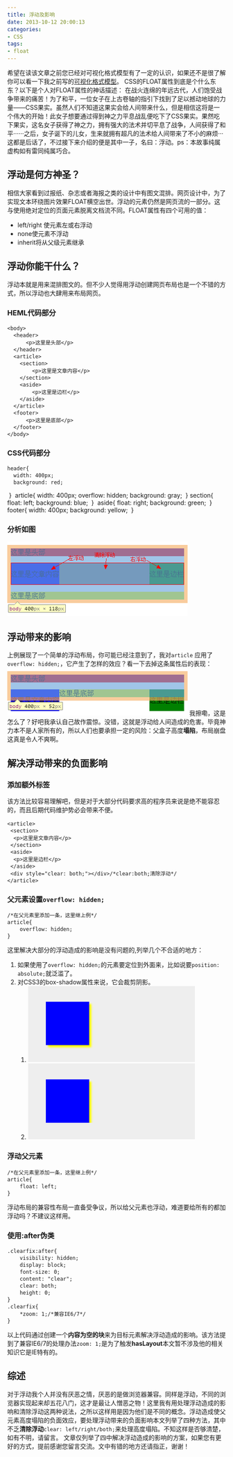 ```yaml
---
title: 浮动及影响
date: 2013-10-12 20:00:13
categories:
- CSS
tags:
- float
---
```


希望在读该文章之前您已经对可视化格式模型有了一定的认识，如果还不是很了解你可以看一下我之前写的[可视化格式模型](http://kai-lee.com/2013/09/27/visual-format-model/)。
CSS的FLOAT属性到底是个什么东东？以下是个人对FLOAT属性的神话描述：
在战火连绵的年远古代，人们饱受战争带来的痛苦！为了和平，一位女子在上古卷轴的指引下找到了足以撼动地球的力量——CSS果实。虽然人们不知道这果实会给人间带来什么，但是相信这将是一个伟大的开始！此女子想要通过得到神之力平息战乱便吃下了CSS果实。果然吃下果实，这名女子获得了神之力，拥有强大的法术并切平息了战争，人间获得了和平······之后，女子诞下的儿女，生来就拥有超凡的法术给人间带来了不小的麻烦···这都是后话了，不过接下来介绍的便是其中一子，名曰：浮动。ps：本故事纯属虚构如有雷同纯属巧合。

<!--more-->

## 浮动是何方神圣？
相信大家看到过报纸、杂志或者海报之类的设计中有图文混排。网页设计中，为了实现文本环绕图片效果FLOAT横空出世。浮动的元素仍然是网页流的一部分。这与使用绝对定位的页面元素脱离文档流不同。FLOAT属性有四个可用的值：
- left/right 使元素左或右浮动
- none使元素不浮动
- inherit将从父级元素继承

## 浮动你能干什么？
浮动本就是用来混排图文的。但不少人觉得用浮动创建网页布局也是一个不错的方式，所以浮动也大肆用来布局网页。
### HEML代码部分

    <body>
   	  <header>
   	 	  <p>这里是头部</p>
   	  </header>
   	  <article>
   		<section>
   			<p>这里是文章内容</p>
   		</section>
   		<aside>
   			<p>这里是边栏</p>
   		</aside>
   	  </article>
   	  <footer>
   		  <p>这里是底部</p>
   	  </footer>
    </body> 

### CSS代码部分

    header{
   	  width: 400px;
   	  background: red;
​    }
​    article{
   	  width: 400px;
   	  overflow: hidden;
   	  background: gray;
​    }
​    section{
   	  float: left;
   	  background: blue;
​    }
​    aside{
   	  float: right;
   	  background: green;
​    }
​    footer{
   	  width: 400px;
   	  background: yellow;
​    }

### 分析如图
![](../../assets/fudongbuju.png)

## 浮动带来的影响
上例展现了一个简单的浮动布局，你可能已经注意到了，我对`article`
应用了`overflow: hidden;`，它产生了怎样的效应？看一下去掉这条属性后的表现：
![](../../assets/fudongtx.png)
我擦嘞，这是怎么了？好吧我承认自己故作震惊。没错，这就是浮动给人间造成的危害。毕竟神力本不是人家所有的，所以人们也要承担一定的风险：父盒子高度**塌陷**，布局崩盘这真是令人不爽啊。

## 解决浮动带来的负面影响
### 添加额外标签
该方法比较容易理解吧，但是对于大部分代码要求高的程序员来说是绝不能容忍的，而且后期代码维护势必会带来不便。

    <article>
     <section>
      <p>这里是文章内容</p>
     </section>
     <aside>
      <p>这里是边栏</p>
     </aside>
     <div style="clear: both;"></div>/*clear:both;清除浮动*/
    </article>

### 父元素设置`overflow: hidden;`

    /*在父元素里添加一条，这里继上例*/
    article{
        overflow: hidden;
    }

这里解决大部分的浮动造成的影响是没有问题的,列举几个不合适的地方：
1. 如果使用了`overflow: hidden;`的元素要定位到外面来，比如说要`position: absolute;`就泛滥了。
2. 对CSS3的box-shadow属性来说，它会裁剪阴影。 
    1. ![](../../assets/ovh1.png)
    2. ![](../../assets/ovh2.png)  

### 浮动父元素      

    /*在父元素里添加一条，这里继上例*/
    article{
        float: left;
    }

浮动布局的兼容性布局一直备受争议，所以给父元素也浮动，难道要给所有的都加浮动吗？不建议这样用。    

### 使用:after伪类

    .clearfix:after{
        visibility: hidden;
        display: block;
        font-size: 0;
        content: "clear";
        clear: both;
        height: 0;
    }
    .clearfix{
        *zoom: 1;/*兼容IE6/7*/
    }

以上代码通过创建一个**内容为空的块**来为目标元素解决浮动造成的影响。该方法提到了兼容IE6/7的处理办法`zoom: 1;`是为了触发**hasLayout**本文暂不涉及他的相关知识它是IE特有的。    

## 综述
对于浮动我个人并没有厌恶之情，厌恶的是做浏览器兼容。同样是浮动，不同的浏览器实现起来却五花八门，这才是最让人憎恶之物！这里我有用处理浮动造成的影响和清除浮动这两种说法，之所以这样用是因为他们是不同的概念。浮动造成使父元素高度塌陷的负面效应，要处理浮动带来的负面影响本文列举了四种方法，其中不乏**清除浮动**`clear: left/right/both;`来处理高度塌陷。不知这样是否够清楚，如有不明，请留言。
文章仅列举了四中解决浮动造成的影响的方案，如果您有更好的方式，提前感谢您留言交流。文中有错的地方还请指正，谢谢！